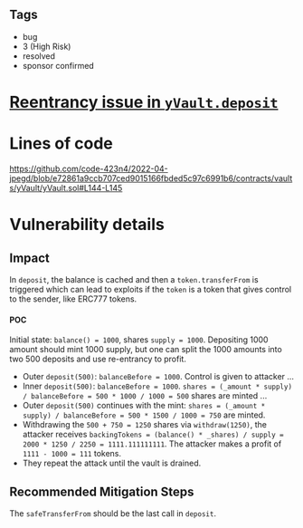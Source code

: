 ## Tags

- bug
- 3 (High Risk)
- resolved
- sponsor confirmed

# [Reentrancy issue in `yVault.deposit`](https://github.com/code-423n4/2022-04-jpegd-findings/issues/81) 

# Lines of code

https://github.com/code-423n4/2022-04-jpegd/blob/e72861a9ccb707ced9015166fbded5c97c6991b6/contracts/vaults/yVault/yVault.sol#L144-L145


# Vulnerability details

## Impact
In `deposit`, the balance is cached and then a `token.transferFrom` is triggered which can lead to exploits if the `token` is a token that gives control to the sender, like ERC777 tokens.

#### POC
Initial state: `balance() = 1000`, shares `supply = 1000`.
Depositing 1000 amount should mint 1000 supply, but one can split the 1000 amounts into two 500 deposits and use re-entrancy to profit.

- Outer `deposit(500)`: `balanceBefore = 1000`. Control is given to attacker ...
- Inner `deposit(500)`: `balanceBefore = 1000`. `shares = (_amount * supply) / balanceBefore = 500 * 1000 / 1000 = 500` shares are minted ...
- Outer `deposit(500)` continues with the mint: `shares = (_amount * supply) / balanceBefore = 500 * 1500 / 1000 = 750` are minted.
- Withdrawing the `500 + 750 = 1250` shares via `withdraw(1250)`, the attacker receives `backingTokens = (balance() * _shares) / supply = 2000 * 1250 / 2250 = 1111.111111111`. The attacker makes a profit of `1111 - 1000 = 111` tokens.
- They repeat the attack until the vault is drained.

## Recommended Mitigation Steps
The `safeTransferFrom` should be the last call in `deposit`.


